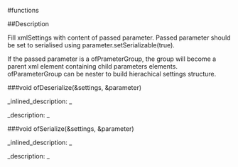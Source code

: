 #functions


<!--
_visible: True_
_advanced: False_
-->

##Description

Fill xmlSettings with content of passed parameter.
Passed parameter should be set to serialised using parameter.setSerializable(true).

If the passed parameter is a ofPrameterGroup, the group will become a parent xml element containing child parameters elements.
ofParameterGroup can be nester to build hierachical settings structure.


<!----------------------------------------------------------------------------->

###void ofDeserialize(&settings, &parameter)

<!--
_syntax: ofDeserialize(&settings, &parameter)_
_name: ofDeserialize_
_returns: void_
_returns_description: _
_parameters: const ofxXmlSettings &settings, ofAbstractParameter &parameter_
_version_started: 0.10.0_
_version_deprecated: _
_summary: _
_constant: False_
_static: False_
_visible: True_
_advanced: False_
-->

_inlined_description: _







_description: _







<!----------------------------------------------------------------------------->

###void ofSerialize(&settings, &parameter)

<!--
_syntax: ofSerialize(&settings, &parameter)_
_name: ofSerialize_
_returns: void_
_returns_description: _
_parameters: ofxXmlSettings &settings, const ofAbstractParameter &parameter_
_version_started: 0.10.0_
_version_deprecated: _
_summary: _
_constant: False_
_static: False_
_visible: True_
_advanced: False_
-->

_inlined_description: _







_description: _







<!----------------------------------------------------------------------------->

